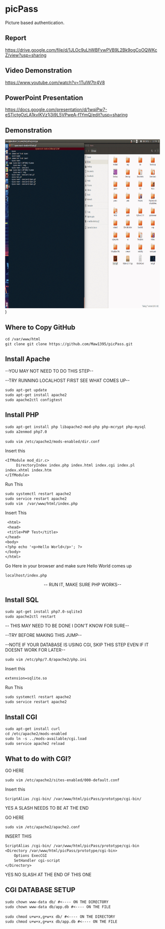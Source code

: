 # picPass
Picture based authentication.

## Report
https://drive.google.com/file/d/1JLOc9uLhWBFvwPVB9L2Bk9ogCoOQWKcZ/view?usp=sharing

## Video Demonstration
https://www.youtube.com/watch?v=1TulW7tr4V8

## PowerPoint Presentation 
https://docs.google.com/presentation/d/1wqiPw7-eSTictgOzLA1kvIKVz1j3i9L5VPweA-f1YmQ/edit?usp=sharing

## Demonstration
<img src="https://github.com/McFlip/picPass/blob/master/templates/STEGO.gif" width="850" height="550" />)

## Where to Copy GitHub 
    cd /var/www/html 
    git clone git clone https://github.com/Maw1395/picPass.git
## Install Apache

--YOU MAY NOT NEED TO DO THIS STEP--


--TRY RUNNING LOCALHOST FIRST SEE WHAT COMES UP--

    sudo apt-get update
    sudo apt-get install apache2
    sudo apache2ctl configtest


## Install PHP

    sudo apt-get install php libapache2-mod-php php-mcrypt php-mysql
    sudo a2enmod php7.0

    sudo vim /etc/apache2/mods-enabled/dir.conf

Insert this

    <IfModule mod_dir.c>
         DirectoryIndex index.php index.html index.cgi index.pl index.xhtml index.htm
    </IfModule>
Run This

    sudo systemctl restart apache2
    sudo service restart apache2
    sudo vim  /var/www/html/index.php
Insert This

     <html>
     <head>
     <title>PHP Test</title>
    </head>
    <body>
    <?php echo '<p>Hello World</p>'; ?>
    </body>
    </html>
Go Here in your browser and make sure Hello World comes up
   
    localhost/index.php


<center>-- RUN IT, MAKE SURE PHP WORKS--</center>


## Install SQL

    sudo apt-get install php7.0-sqlite3
    sudo apache2ctl restart

-- THIS MAY NEED TO BE DONE I DON'T KNOW FOR SURE--

--TRY BEFORE MAKING THIS JUMP--

--NOTE IF YOUR DATABASE IS USING CGI, SKIP THIS STEP EVEN IF IT DOESNT WORK FOR LATER--

    sudo vim /etc/php/7.0/apache2/php.ini
Insert this
    
    extension=sqlite.so

Run This

    sudo systemctl restart apache2
    sudo service restart apache2



## Install CGI

    sudo apt-get install curl
    cd /etc/apache2/mods-enabled
    sudo ln -s ../mods-available/cgi.load
    sudo service apache2 reload



## What to do with CGI?

GO HERE

    sudo vim /etc/apache2/sites-enabled/000-default.conf

Insert this

    ScriptAlias /cgi-bin/ /var/www/html/picPass/prototype/cgi-bin/ 

 YES A SLASH NEEDS TO BE AT THE END

GO HERE

    sudo vim /etc/apache2/apache2.conf

INSERT THIS

    ScriptAlias /cgi-bin/ /var/www/html/picPass/prototype/cgi-bin 
    <Directory /var/www/html/picPass/prototype/cgi-bin>
        Options ExecCGI
        SetHandler cgi-script
    </Directory>

 YES NO SLASH AT THE END OF THIS ONE

## CGI DATABASE SETUP
    sudo chown www-data db/ #<---- ON THE DIRECTORY
    sudo chown www-data db/app.db #<---- ON THE FILE

    sudo chmod u+w+x,g+w+x db/ #<---- ON THE DIRECTORY
    sudo chmod u+w+x,g+w+x db/app.db #<---- ON THE FILE




